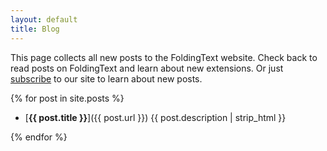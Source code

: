 ```yaml
---
layout: default
title: Blog
---
```


This page collects all new posts to the FoldingText website. Check back to read posts on FoldingText and learn about new extensions. Or just [subscribe](./atom.xml) to our site to learn about new posts.

{% for post in site.posts %}

- [**{{ post.title }}**]({{ post.url }}) {{ post.description | strip_html }}

{% endfor %}